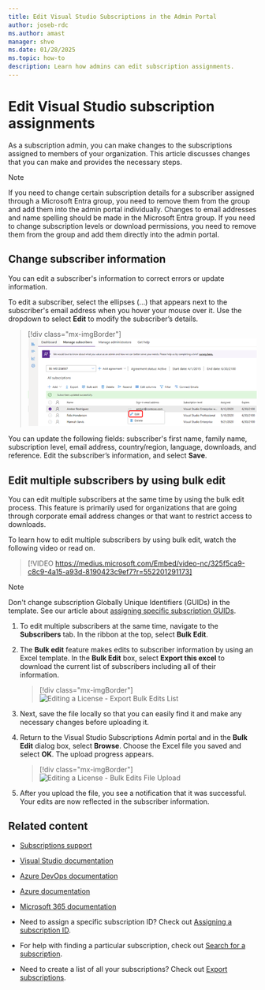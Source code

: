```yaml
---
title: Edit Visual Studio Subscriptions in the Admin Portal
author: joseb-rdc
ms.author: amast
manager: shve
ms.date: 01/28/2025
ms.topic: how-to
description: Learn how admins can edit subscription assignments.
---
```


# Edit Visual Studio subscription assignments

As a subscription admin, you can make changes to the subscriptions assigned to members of your organization. This article discusses changes that you can make and provides the necessary steps.

   > [!NOTE]
   > If you need to change certain subscription details for a subscriber assigned through a Microsoft Entra group, you need to remove them from the group and add them into the admin portal individually. Changes to email addresses and name spelling should be made in the Microsoft Entra group. If you need to change subscription levels or download permissions, you need to remove them from the group and add them directly into the admin portal.

## Change subscriber information

You can edit a subscriber's information to correct errors or update information.

To edit a subscriber, select the ellipses (…) that appears next to the subscriber's email address when you hover your mouse over it. Use the dropdown to select **Edit** to modify the subscriber’s details.
> [!div class="mx-imgBorder"]
> ![Select subscriber to edit](_img/edit-license/select-subscriber.png "Screenshot of flyout menu. Select the ellipses and choose Edit.")

You can update the following fields: subscriber's first name, family name, subscription level, email address, country/region, language, downloads, and reference. Edit the subscriber’s information, and select **Save**.

## <a name = "edit-multiple-subscribers-using-bulk-edit"></a> Edit multiple subscribers by using bulk edit

You can edit multiple subscribers at the same time by using the bulk edit process. This feature is primarily used for organizations that are going through corporate email address changes or that want to restrict access to downloads.

To learn how to edit multiple subscribers by using bulk edit, watch the following video or read on.

> [!VIDEO https://medius.microsoft.com/Embed/video-nc/325f5ca9-c8c9-4a15-a93d-8190423c9ef7?r=552201291173]

> [!NOTE]
> Don't change subscription Globally Unique Identifiers (GUIDs) in the template. See our article about [assigning specific subscription GUIDs](assign-guid.md).

1. To edit multiple subscribers at the same time, navigate to the **Subscribers** tab. In the ribbon at the top, select **Bulk Edit**.

2. The **Bulk edit** feature makes edits to subscriber information by using an Excel template. In the **Bulk Edit** box, select **Export this excel** to download the current list of subscribers including all of their information.
   > [!div class="mx-imgBorder"]
   > ![Editing a License - Export Bulk Edits List](_img/edit-license/edit-license-bulk-edit-export.png "Screenshot of the Edit multiple subscribers dialog with the Export this excel link highlighted.")

3. Next, save the file locally so that you can easily find it and make any necessary changes before uploading it.

4. Return to the Visual Studio Subscriptions Admin portal and in the **Bulk Edit** dialog box, select **Browse**. Choose the Excel file you saved and select **OK**. The upload progress appears.
   > [!div class="mx-imgBorder"]
   > ![Editing a License - Bulk Edits File Upload](_img/edit-license/edit-license-bulk-file-upload1.png "Screenshot of the Edit multiple subscribers dialog with the name of the completed template highlighted.")

5. After you upload the file, you see a notification that it was successful. Your edits are now reflected in the subscriber information.

## Related content

* [Subscriptions support](https://aka.ms/vsadminhelp)
* [Visual Studio documentation](/visualstudio/)
* [Azure DevOps documentation](/azure/devops/)
* [Azure documentation](/azure/)
* [Microsoft 365 documentation](/microsoft-365/)

* Need to assign a specific subscription ID? Check out [Assigning a subscription ID](https://learn.microsoft.com/visualstudio/subscriptions/assign-guid).
* For help with finding a particular subscription, check out [Search for a subscription](search-license.md).
* Need to create a list of all your subscriptions? Check out [Export subscriptions](exporting-subscriptions.md).

